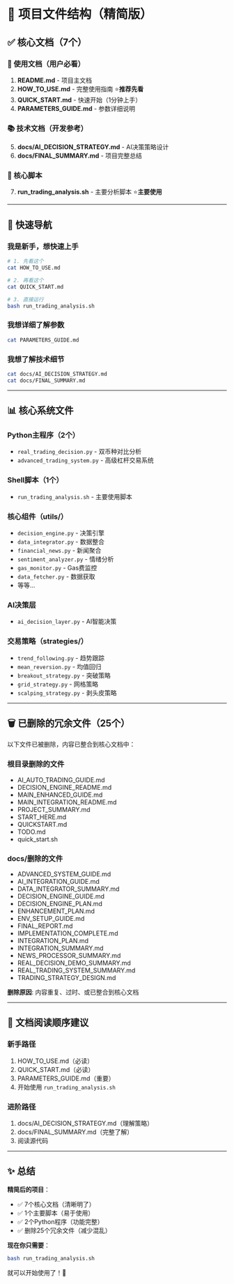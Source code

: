 # 📂 项目文件结构（精简版）

## ✅ 核心文档（7个）

### 📖 使用文档（用户必看）
1. **README.md** - 项目主文档
2. **HOW_TO_USE.md** - 完整使用指南 ⭐**推荐先看**
3. **QUICK_START.md** - 快速开始（1分钟上手）
4. **PARAMETERS_GUIDE.md** - 参数详细说明

### 📚 技术文档（开发参考）
5. **docs/AI_DECISION_STRATEGY.md** - AI决策策略设计
6. **docs/FINAL_SUMMARY.md** - 项目完整总结

### 🚀 核心脚本
7. **run_trading_analysis.sh** - 主要分析脚本 ⭐**主要使用**

---

## 🎯 快速导航

### 我是新手，想快速上手
```bash
# 1. 先看这个
cat HOW_TO_USE.md

# 2. 再看这个
cat QUICK_START.md

# 3. 直接运行
bash run_trading_analysis.sh
```

### 我想详细了解参数
```bash
cat PARAMETERS_GUIDE.md
```

### 我想了解技术细节
```bash
cat docs/AI_DECISION_STRATEGY.md
cat docs/FINAL_SUMMARY.md
```

---

## 📊 核心系统文件

### Python主程序（2个）
- `real_trading_decision.py` - 双币种对比分析
- `advanced_trading_system.py` - 高级杠杆交易系统

### Shell脚本（1个）
- `run_trading_analysis.sh` - 主要使用脚本

### 核心组件（utils/）
- `decision_engine.py` - 决策引擎
- `data_integrator.py` - 数据整合
- `financial_news.py` - 新闻聚合
- `sentiment_analyzer.py` - 情绪分析
- `gas_monitor.py` - Gas费监控
- `data_fetcher.py` - 数据获取
- 等等...

### AI决策层
- `ai_decision_layer.py` - AI智能决策

### 交易策略（strategies/）
- `trend_following.py` - 趋势跟踪
- `mean_reversion.py` - 均值回归
- `breakout_strategy.py` - 突破策略
- `grid_strategy.py` - 网格策略
- `scalping_strategy.py` - 剥头皮策略

---

## 🗑️ 已删除的冗余文件（25个）

以下文件已被删除，内容已整合到核心文档中：

### 根目录删除的文件
- AI_AUTO_TRADING_GUIDE.md
- DECISION_ENGINE_README.md
- MAIN_ENHANCED_GUIDE.md
- MAIN_INTEGRATION_README.md
- PROJECT_SUMMARY.md
- START_HERE.md
- QUICKSTART.md
- TODO.md
- quick_start.sh

### docs/删除的文件
- ADVANCED_SYSTEM_GUIDE.md
- AI_INTEGRATION_GUIDE.md
- DATA_INTEGRATOR_SUMMARY.md
- DECISION_ENGINE_GUIDE.md
- DECISION_ENGINE_PLAN.md
- ENHANCEMENT_PLAN.md
- ENV_SETUP_GUIDE.md
- FINAL_REPORT.md
- IMPLEMENTATION_COMPLETE.md
- INTEGRATION_PLAN.md
- INTEGRATION_SUMMARY.md
- NEWS_PROCESSOR_SUMMARY.md
- REAL_DECISION_DEMO_SUMMARY.md
- REAL_TRADING_SYSTEM_SUMMARY.md
- TRADING_STRATEGY_DESIGN.md

**删除原因**: 内容重复、过时、或已整合到核心文档

---

## 📖 文档阅读顺序建议

### 新手路径
1. HOW_TO_USE.md（必读）
2. QUICK_START.md（必读）
3. PARAMETERS_GUIDE.md（重要）
4. 开始使用 `run_trading_analysis.sh`

### 进阶路径
1. docs/AI_DECISION_STRATEGY.md（理解策略）
2. docs/FINAL_SUMMARY.md（完整了解）
3. 阅读源代码

---

## ✨ 总结

**精简后的项目**：
- ✅ 7个核心文档（清晰明了）
- ✅ 1个主要脚本（易于使用）
- ✅ 2个Python程序（功能完整）
- ✅ 删除25个冗余文件（减少混乱）

**现在你只需要**：
```bash
bash run_trading_analysis.sh
```

就可以开始使用了！🚀
